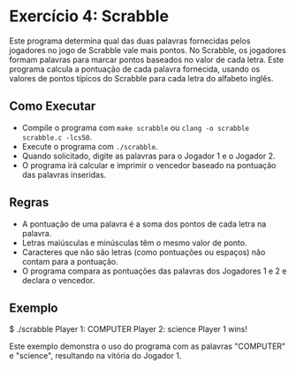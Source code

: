 # Exercício 4: Scrabble

Este programa determina qual das duas palavras fornecidas pelos jogadores no jogo de Scrabble vale mais pontos. No Scrabble, os jogadores formam palavras para marcar pontos baseados no valor de cada letra. Este programa calcula a pontuação de cada palavra fornecida, usando os valores de pontos típicos do Scrabble para cada letra do alfabeto inglês.

## Como Executar

- Compile o programa com `make scrabble` ou `clang -o scrabble scrabble.c -lcs50`.
- Execute o programa com `./scrabble`.
- Quando solicitado, digite as palavras para o Jogador 1 e o Jogador 2.
- O programa irá calcular e imprimir o vencedor baseado na pontuação das palavras inseridas.

## Regras

- A pontuação de uma palavra é a soma dos pontos de cada letra na palavra.
- Letras maiúsculas e minúsculas têm o mesmo valor de ponto.
- Caracteres que não são letras (como pontuações ou espaços) não contam para a pontuação.
- O programa compara as pontuações das palavras dos Jogadores 1 e 2 e declara o vencedor.

## Exemplo

$ ./scrabble
Player 1: COMPUTER
Player 2: science
Player 1 wins!

Este exemplo demonstra o uso do programa com as palavras "COMPUTER" e "science", resultando na vitória do Jogador 1.